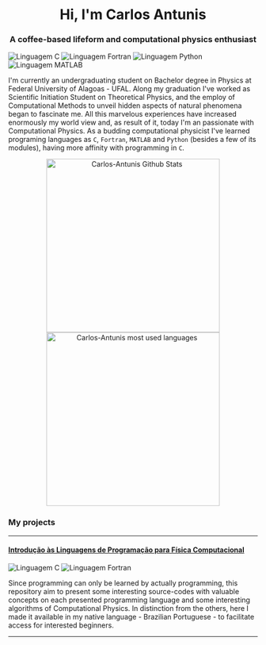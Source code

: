 <div align = "center">

# Hi, I'm Carlos Antunis

### A coffee-based lifeform and computational physics enthusiast

</div>

![Linguagem C](https://img.shields.io/badge/Linguagem%20C-555555?style=plastic)
![Linguagem Fortran](https://img.shields.io/badge/Linguagem%20Fortran-4d41b1?style=plastic)
![Linguagem Python](https://img.shields.io/badge/Linguagem%20Python-3572A5?style=plastic)
![Linguagem MATLAB](https://img.shields.io/badge/Linguagem%20MATLAB-e16737?style=plastic)

I'm currently an undergraduating student on Bachelor degree in Physics at Federal University of Alagoas - UFAL. Along my graduation I've worked as Scientific Initiation Student on Theoretical Physics, and the employ of Computational Methods to unveil hidden aspects of natural phenomena began to fascinate me. All this marvelous experiences have increased enormously my world view and, as result of it, today I'm an passionate with Computational Physics. As a budding computational physicist I've learned programing languages as `C`, `Fortran`, `MATLAB` and `Python` (besides a few of its modules), having more affinity with programming in `C`.

<div align="center">
    <div>
        <a href="https://github.com/carlos-antunis-physics">
            <img width="350px" src="https://github-readme-stats.vercel.app/api?username=carlos-antunis-physics&show_icons=true&theme=tokyonight&hide_border=true" alt="Carlos-Antunis Github Stats" />
        </a>
    </div>
    <div>
        <a href="https://github.com/carlos-antunis-physics">
            <img width="350px" src="https://github-readme-stats.vercel.app/api/top-langs/?username=carlos-antunis-physics&langs_count=5&theme=tokyonight&hide_border=true&layout=compact&lang_count=4" alt="Carlos-Antunis most used languages" />
        </a>
    </div>
</div>


### My projects

---
#### [Introdução às Linguagens de Programação para Física Computacional](https://github.com/carlos-antunis-physics/Introducao-as-Linguagens-de-Programacao-para-Fisica-Computacional)

![Linguagem C](https://img.shields.io/badge/Linguagem%20C-555555?style=plastic)
![Linguagem Fortran](https://img.shields.io/badge/Linguagem%20Fortran-4d41b1?style=plastic)
<!--
![Linguagem MATLAB](https://img.shields.io/badge/Linguagem%20MATLAB-e16737?style=plastic)
![Linguagem Python](https://img.shields.io/badge/Linguagem%20Python-3572A5?style=plastic)
-->

Since programming can only be learned by actually programming, this repository aim to present some interesting source-codes with valuable concepts on each presented programming language and some interesting algorithms of Computational Physics. In distinction from the others, here I made it available in my native language - Brazilian Portuguese - to facilitate access for interested beginners.

---

<!--
#### [Vibrational transport in low-dimensional lattices]()

![Linguagem C](https://img.shields.io/badge/Linguagem%20C-555555?style=plastic)

#### [Quantum-state transference in low-dimensional lattices]()

![Linguagem C](https://img.shields.io/badge/Linguagem%20C-555555?style=plastic)

#### [Transport properties in low-dimensional lattices]()

![Linguagem Fortran](https://img.shields.io/badge/Linguagem%20Fortran-4d41b1?style=plastic)
![Linguagem Python](https://img.shields.io/badge/Linguagem%20Python-3572A5?style=plastic)

#### [Optical waves propagation through non-linear Kerr-like media]()

![Linguagem MATLAB](https://img.shields.io/badge/Linguagem%20MATLAB-e16737?style=plastic)
-->
